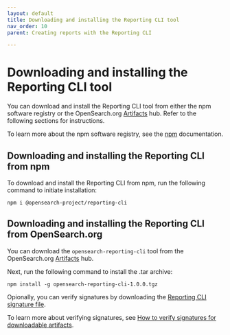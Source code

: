 ```yaml
---
layout: default
title: Downloading and installing the Reporting CLI tool
nav_order: 10
parent: Creating reports with the Reporting CLI

---
```


# Downloading and installing the Reporting CLI tool

You can download and install the Reporting CLI tool from either the npm software registry or the OpenSearch.org [Artifacts](https://opensearch.org/artifacts) hub. Refer to the following sections for instructions.

To learn more about the npm software registry, see the [npm](https://docs.npmjs.com/about-npm) documentation.

## Downloading and installing the Reporting CLI from npm

To download and install the Reporting CLI from npm, run the following command to initiate installation:

```
npm i @opensearch-project/reporting-cli
```

## Downloading and installing the Reporting CLI from OpenSearch.org

You can download the `opensearch-reporting-cli` tool from the OpenSearch.org [Artifacts](https://artifacts.opensearch.org/reporting-cli/opensearch-reporting-cli-1.0.0.tgz) hub.

Next, run the following command to install the .tar archive:

```
npm install -g opensearch-reporting-cli-1.0.0.tgz
```

Opionally, you can verify signatures by downloading the [Reporting CLI signature file](https://artifacts.opensearch.org/reporting-cli/opensearch-reporting-cli-1.0.0.tgz.sig).

To learn more about verifying signatures, see [How to verify signatures for downloadable artifacts](https://opensearch.org/verify-signatures.html).